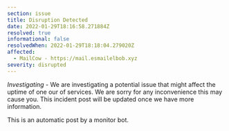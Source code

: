 ```yaml
---
section: issue
title: Disruption Detected
date: 2022-01-29T18:16:58.271884Z
resolved: true
informational: false
resolvedWhen: 2022-01-29T18:18:04.279020Z
affected:
  - MailCow - https://mail.esmailelbob.xyz
severity: disrupted
---
```

*Investigating* - We are investigating a potential issue that might affect the uptime of one our of services. We are sorry for any inconvenience this may cause you. This incident post will be updated once we have more information.

This is an automatic post by a monitor bot.
        
